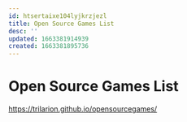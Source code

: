 ```yaml
---
id: htsertaixe104lyjkrzjezl
title: Open Source Games List
desc: ''
updated: 1663381914939
created: 1663381895736
---
```

# Open Source Games List
https://trilarion.github.io/opensourcegames/
